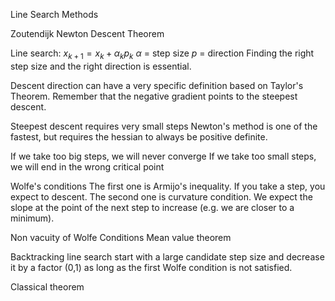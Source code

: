 Line Search Methods

Zoutendijk
Newton Descent Theorem

Line search: $x_{k+1} = x_k + \alpha_k p_k$
$\alpha$ = step size
$p$ = direction
Finding the right step size and the right direction is essential.

Descent direction can have a very specific definition based on Taylor's Theorem. Remember that the negative gradient points to the steepest descent.

Steepest descent requires very small steps
Newton's method is one of the fastest, but requires the hessian to always be positive definite.

If we take too big steps, we will never converge
If we take too small steps, we will end in the wrong critical point

Wolfe's conditions
The first one is Armijo's inequality. If you take a step, you expect to descent.
The second one is curvature condition. We expect the slope at the point of the next step to increase (e.g. we are closer to a minimum).

Non vacuity of Wolfe Conditions
Mean value theorem

Backtracking line search
start with a large candidate step size  and decrease it by a factor (0,1) as long as the first Wolfe condition is not satisfied.

Classical theorem